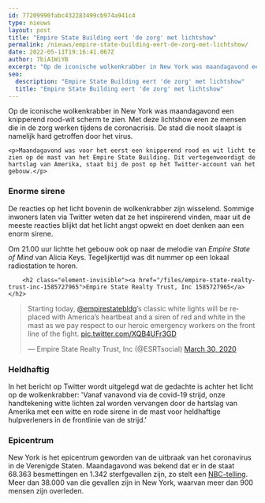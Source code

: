 ```yaml
---
id: 77209990fabc432283499cb974a941c4
type: nieuws
layout: post
title: "Empire State Building eert 'de zorg' met lichtshow"
permalink: /nieuws/empire-state-building-eert-de-zorg-met-lichtshow/
date: 2022-05-11T19:16:41.067Z
author: 7biA1WiYB
excerpt: "Op de iconische wolkenkrabber in New York was maandagavond een knipperend rood-wit scherm te zien. Met deze lichtshow eren ze mensen die in de zorg werken tijdens de coronacrisis. De stad die nooit slaapt is namelijk hard getroffen door het virus.  "
seo:
  description: "Empire State Building eert 'de zorg' met lichtshow"
  title: "Empire State Building eert 'de zorg' met lichtshow"
---
```

Op de iconische wolkenkrabber in New York was maandagavond een knipperend rood-wit scherm te zien. Met deze lichtshow eren ze mensen die in de zorg werken tijdens de coronacrisis. De stad die nooit slaapt is namelijk hard getroffen door het virus.  

    <p>Maandagavond was voor het eerst een knipperend rood en wit licht te zien op de mast van het Empire State Building. Dit vertegenwoordigt de hartslag van Amerika, staat bij de post op het Twitter-account van het gebouw.</p>
<h3>Enorme sirene</h3>
<p>De reacties op het licht bovenin de wolkenkrabber zijn wisselend. Sommige inwoners laten via Twitter weten dat ze het inspirerend vinden, maar uit de meeste reacties blijkt dat het licht angst opwekt en doet denken aan een enorm sirene. </p>
<p>Om 21.00 uur lichtte het gebouw ook op naar de melodie van <em>Empire State of Mind</em> van Alicia Keys. Tegelijkertijd was dit nummer op een lokaal radiostation te horen.  <div class="media media-element-container media-default"><div id="file-540135" class="file file-document file-text-oembed">

        <h2 class="element-invisible"><a href="/files/empire-state-realty-trust-inc-1585727965">Empire State Realty Trust, Inc 1585727965</a></h2>
    
  
  <div class="content">
    
<blockquote class="twitter-tweet" data-width="550"><p lang="en" dir="ltr">Starting today, <a href="https://twitter.com/EmpireStateBldg?ref_src=twsrc%5Etfw">@empirestatebldg</a>’s classic white lights will be replaced with America’s heartbeat and a siren of red and white in the mast as we pay respect to our heroic emergency workers on the front line of the fight. <a href="https://t.co/XQB4UFr3GD">pic.twitter.com/XQB4UFr3GD</a></p>&mdash; Empire State Realty Trust, Inc (@ESRTsocial) <a href="https://twitter.com/ESRTsocial/status/1244753835236655104?ref_src=twsrc%5Etfw">March 30, 2020</a></blockquote>
<script async="" src="https://platform.twitter.com/widgets.js" charset="utf-8"></script>
  </div>

  
</div>
</div>
<h3>Heldhaftig</h3>
<p>In het bericht op Twitter wordt uitgelegd wat de gedachte is achter het licht op de wolkenkrabber: 'Vanaf vanavond via de covid-19 strijd, onze handtekening witte lichten zal worden vervangen door de hartslag van Amerika met een witte en rode sirene in de mast voor heldhaftige hulpverleners in de frontlinie van de strijd.'</p>
<h3>Epicentrum</h3>
<p>New York is het epicentrum geworden van de uitbraak van het coronavirus in de Verenigde Staten. Maandagavond was bekend dat er in de staat 68.363 besmettingen en 1.342 sterfgevallen zijn, zo stelt een <a href="https://www.nbcnewyork.com/news/local/like-a-fire-through-dry-grass-cuomo-issues-warning-to-nation-as-ny-deaths-top-1300/2352330/" target="_blank">NBC-telling</a>. Meer dan 38.000 van die gevallen zijn in New York, waarvan meer dan 900 mensen zijn overleden.</p>  
